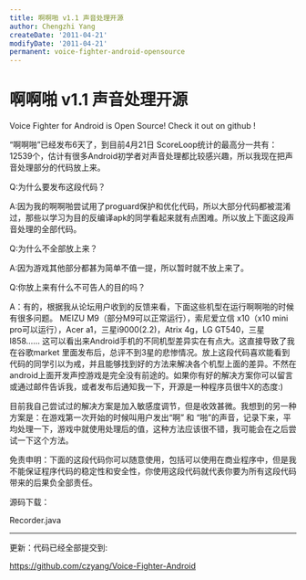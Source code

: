 ```yaml
---
title: 啊啊啪 v1.1 声音处理开源
author: Chengzhi Yang
createDate: '2011-04-21'
modifyDate: '2011-04-21'
permanent: voice-fighter-android-opensource
---
```


# 啊啊啪 v1.1 声音处理开源

Voice Fighter for Android is Open Source! Check it out on github !

“啊啊啪”已经发布6天了，到目前4月21日 ScoreLoop统计的最高分一共有： 12539个，估计有很多Android初学者对声音处理都比较感兴趣，所以我现在把声音处理部分的代码放上来。

Q:为什么要发布这段代码？

A:因为我的啊啊啪尝试用了proguard保护和优化代码，所以大部分代码都被混淆过，那些以学习为目的反编译apk的同学看起来就有点困难。所以放上下面这段声音处理的全部代码。

Q:为什么不全部放上来？

A:因为游戏其他部分都甚为简单不值一提，所以暂时就不放上来了。

Q:你放上来有什么不可告人的目的吗？

A：有的，根据我从论坛用户收到的反馈来看，下面这些机型在运行啊啊啪的时候有很多问题。 MEIZU M9（部分M9可以正常运行），索尼爱立信 x10（x10 mini pro可以运行），Acer a1，三星i9000(2.2)，Atrix 4g，LG GT540，三星 I858…… 这可以看出来Android手机的不同机型差异实在有点大。这直接导致了我在谷歌market 里面发布后，总评不到3星的悲惨情况。放上这段代码喜欢能看到代码的同学引以为戒，并且能够找到好的方法来解决各个机型上面的差异。不然在android上面开发声控游戏是完全没有前途的。如果你有好的解决方案你可以留言或通过邮件告诉我，或者发布后通知我一下，开源是一种程序员很牛X的态度:)

目前我自己尝试过的解决方案是加入敏感度调节，但是收效甚微。我想到的另一种方案是：在游戏第一次开始的时候叫用户发出“啊” 和 “啪”的声音，记录下来，平均处理一下，游戏中就使用处理后的值，这种方法应该很不错，我可能会在之后尝试一下这个方法。

免责申明：下面的这段代码你可以随意使用，包括可以使用在商业程序中，但是我不能保证程序代码的稳定性和安全性，你使用这段代码就代表你要为所有这段代码带来的后果负全部责任。

源码下载：

Recorder.java

---

更新：代码已经全部提交到:

https://github.com/czyang/Voice-Fighter-Android
